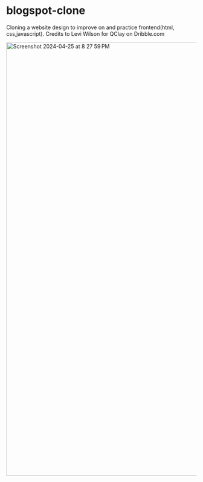 # blogspot-clone
Cloning a website design to improve on and practice frontend(html, css,javascript). Credits to Levi Wilson for QClay on Dribble.com

<img width="1144" alt="Screenshot 2024-04-25 at 8 27 59 PM" src="https://github.com/PADELIYI/blogspot-clone/assets/94502235/7660c3c9-3f78-4d23-8921-f727880f6220">

